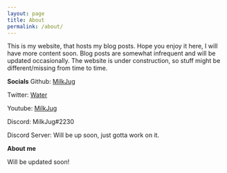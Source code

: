 ```yaml
---
layout: page
title: About
permalink: /about/
---
```


This is my website, that hosts my blog posts. Hope you enjoy it here, I will have more content soon. Blog posts are somewhat infrequent and will be updated occasionally. The website is under construction, so stuff might be different/missing from time to time.

**Socials**
Github: [MilkJug](https://github.com/MilkJug1/)

Twitter: [Water](https://twitter.com/sagan_crawford/)

Youtube: [MilkJug](https://www.youtube.com/channel/UCQddmybOTQu_xz0Pl1sgwGQ)

Discord: MilkJug#2230

Discord Server: Will be up soon, just gotta work on it.


**About me**

Will be updated soon!
